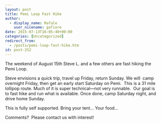 ```yaml
---
layout: post
title: Pemi Loop Fast Hike
author: 
  - display_name: Rafale
    user_nicename: gafiore
date: 2015-07-13T16:05:40+00:00
categories: [Uncategorized]
redirect_from:
  - /posts/pemi-loop-fast-hike.htm
id: post-252
---
```


The weekend of August 15th Steve L. and a few others are fast hiking the Pemi Loop.

Steve envisions a quick trip, travel up Friday, return Sunday. We will  camp overnight Friday, then get an early start Saturday on Pemi.  This is a 31 mile lollipop route. Much of it is super technical—not very runnable.  Our goal is to fast hike and run what is available. Once done, camp Saturday night, and drive home Sunday.

This is fully self supported. Bring your tent… Your food…

Comments?  Please contact us with interest!
